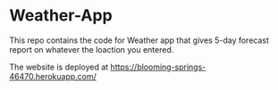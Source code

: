 # Weather-App
This repo contains the code for Weather app that gives 5-day forecast report on whatever the loaction you entered.

The website is deployed at https://blooming-springs-46470.herokuapp.com/
